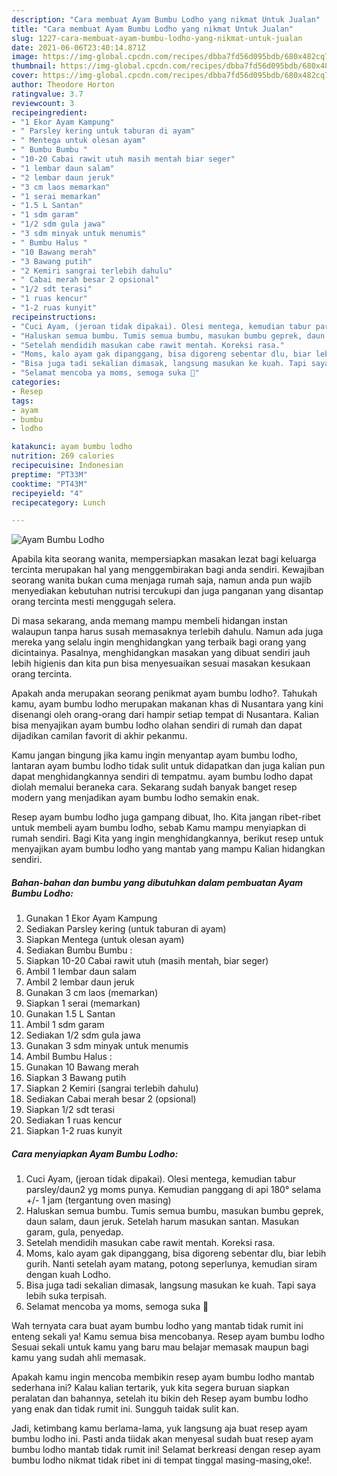 ```yaml
---
description: "Cara membuat Ayam Bumbu Lodho yang nikmat Untuk Jualan"
title: "Cara membuat Ayam Bumbu Lodho yang nikmat Untuk Jualan"
slug: 1227-cara-membuat-ayam-bumbu-lodho-yang-nikmat-untuk-jualan
date: 2021-06-06T23:40:14.871Z
image: https://img-global.cpcdn.com/recipes/dbba7fd56d095bdb/680x482cq70/ayam-bumbu-lodho-foto-resep-utama.jpg
thumbnail: https://img-global.cpcdn.com/recipes/dbba7fd56d095bdb/680x482cq70/ayam-bumbu-lodho-foto-resep-utama.jpg
cover: https://img-global.cpcdn.com/recipes/dbba7fd56d095bdb/680x482cq70/ayam-bumbu-lodho-foto-resep-utama.jpg
author: Theodore Horton
ratingvalue: 3.7
reviewcount: 3
recipeingredient:
- "1 Ekor Ayam Kampung"
- " Parsley kering untuk taburan di ayam"
- " Mentega untuk olesan ayam"
- " Bumbu Bumbu "
- "10-20 Cabai rawit utuh masih mentah biar seger"
- "1 lembar daun salam"
- "2 lembar daun jeruk"
- "3 cm laos memarkan"
- "1 serai memarkan"
- "1.5 L Santan"
- "1 sdm garam"
- "1/2 sdm gula jawa"
- "3 sdm minyak untuk menumis"
- " Bumbu Halus "
- "10 Bawang merah"
- "3 Bawang putih"
- "2 Kemiri sangrai terlebih dahulu"
- " Cabai merah besar 2 opsional"
- "1/2 sdt terasi"
- "1 ruas kencur"
- "1-2 ruas kunyit"
recipeinstructions:
- "Cuci Ayam, (jeroan tidak dipakai). Olesi mentega, kemudian tabur parsley/daun2 yg moms punya. Kemudian panggang di api 180° selama +/- 1 jam (tergantung oven masing)"
- "Haluskan semua bumbu. Tumis semua bumbu, masukan bumbu geprek, daun salam, daun jeruk. Setelah harum masukan santan. Masukan garam, gula, penyedap."
- "Setelah mendidih masukan cabe rawit mentah. Koreksi rasa."
- "Moms, kalo ayam gak dipanggang, bisa digoreng sebentar dlu, biar lebih gurih. Nanti setelah ayam matang, potong seperlunya, kemudian siram dengan kuah Lodho."
- "Bisa juga tadi sekalian dimasak, langsung masukan ke kuah. Tapi saya lebih suka terpisah."
- "Selamat mencoba ya moms, semoga suka 🥰"
categories:
- Resep
tags:
- ayam
- bumbu
- lodho

katakunci: ayam bumbu lodho 
nutrition: 269 calories
recipecuisine: Indonesian
preptime: "PT33M"
cooktime: "PT43M"
recipeyield: "4"
recipecategory: Lunch

---
```



![Ayam Bumbu Lodho](https://img-global.cpcdn.com/recipes/dbba7fd56d095bdb/680x482cq70/ayam-bumbu-lodho-foto-resep-utama.jpg)

Apabila kita seorang wanita, mempersiapkan masakan lezat bagi keluarga tercinta merupakan hal yang menggembirakan bagi anda sendiri. Kewajiban seorang  wanita bukan cuma menjaga rumah saja, namun anda pun wajib menyediakan kebutuhan nutrisi tercukupi dan juga panganan yang disantap orang tercinta mesti menggugah selera.

Di masa  sekarang, anda memang mampu membeli hidangan instan walaupun tanpa harus susah memasaknya terlebih dahulu. Namun ada juga mereka yang selalu ingin menghidangkan yang terbaik bagi orang yang dicintainya. Pasalnya, menghidangkan masakan yang dibuat sendiri jauh lebih higienis dan kita pun bisa menyesuaikan sesuai masakan kesukaan orang tercinta. 



Apakah anda merupakan seorang penikmat ayam bumbu lodho?. Tahukah kamu, ayam bumbu lodho merupakan makanan khas di Nusantara yang kini disenangi oleh orang-orang dari hampir setiap tempat di Nusantara. Kalian bisa menyajikan ayam bumbu lodho olahan sendiri di rumah dan dapat dijadikan camilan favorit di akhir pekanmu.

Kamu jangan bingung jika kamu ingin menyantap ayam bumbu lodho, lantaran ayam bumbu lodho tidak sulit untuk didapatkan dan juga kalian pun dapat menghidangkannya sendiri di tempatmu. ayam bumbu lodho dapat diolah memalui beraneka cara. Sekarang sudah banyak banget resep modern yang menjadikan ayam bumbu lodho semakin enak.

Resep ayam bumbu lodho juga gampang dibuat, lho. Kita jangan ribet-ribet untuk membeli ayam bumbu lodho, sebab Kamu mampu menyiapkan di rumah sendiri. Bagi Kita yang ingin menghidangkannya, berikut resep untuk menyajikan ayam bumbu lodho yang mantab yang mampu Kalian hidangkan sendiri.

<!--inarticleads1-->

##### Bahan-bahan dan bumbu yang dibutuhkan dalam pembuatan Ayam Bumbu Lodho:

1. Gunakan 1 Ekor Ayam Kampung
1. Sediakan  Parsley kering (untuk taburan di ayam)
1. Siapkan  Mentega (untuk olesan ayam)
1. Sediakan  Bumbu Bumbu :
1. Siapkan 10-20 Cabai rawit utuh (masih mentah, biar seger)
1. Ambil 1 lembar daun salam
1. Ambil 2 lembar daun jeruk
1. Gunakan 3 cm laos (memarkan)
1. Siapkan 1 serai (memarkan)
1. Gunakan 1.5 L Santan
1. Ambil 1 sdm garam
1. Sediakan 1/2 sdm gula jawa
1. Gunakan 3 sdm minyak untuk menumis
1. Ambil  Bumbu Halus :
1. Gunakan 10 Bawang merah
1. Siapkan 3 Bawang putih
1. Siapkan 2 Kemiri (sangrai terlebih dahulu)
1. Sediakan  Cabai merah besar 2 (opsional)
1. Siapkan 1/2 sdt terasi
1. Sediakan 1 ruas kencur
1. Siapkan 1-2 ruas kunyit




<!--inarticleads2-->

##### Cara menyiapkan Ayam Bumbu Lodho:

1. Cuci Ayam, (jeroan tidak dipakai). Olesi mentega, kemudian tabur parsley/daun2 yg moms punya. Kemudian panggang di api 180° selama +/- 1 jam (tergantung oven masing)
1. Haluskan semua bumbu. Tumis semua bumbu, masukan bumbu geprek, daun salam, daun jeruk. Setelah harum masukan santan. Masukan garam, gula, penyedap.
1. Setelah mendidih masukan cabe rawit mentah. Koreksi rasa.
1. Moms, kalo ayam gak dipanggang, bisa digoreng sebentar dlu, biar lebih gurih. Nanti setelah ayam matang, potong seperlunya, kemudian siram dengan kuah Lodho.
1. Bisa juga tadi sekalian dimasak, langsung masukan ke kuah. Tapi saya lebih suka terpisah.
1. Selamat mencoba ya moms, semoga suka 🥰




Wah ternyata cara buat ayam bumbu lodho yang mantab tidak rumit ini enteng sekali ya! Kamu semua bisa mencobanya. Resep ayam bumbu lodho Sesuai sekali untuk kamu yang baru mau belajar memasak maupun bagi kamu yang sudah ahli memasak.

Apakah kamu ingin mencoba membikin resep ayam bumbu lodho mantab sederhana ini? Kalau kalian tertarik, yuk kita segera buruan siapkan peralatan dan bahannya, setelah itu bikin deh Resep ayam bumbu lodho yang enak dan tidak rumit ini. Sungguh taidak sulit kan. 

Jadi, ketimbang kamu berlama-lama, yuk langsung aja buat resep ayam bumbu lodho ini. Pasti anda tiidak akan menyesal sudah buat resep ayam bumbu lodho mantab tidak rumit ini! Selamat berkreasi dengan resep ayam bumbu lodho nikmat tidak ribet ini di tempat tinggal masing-masing,oke!.

